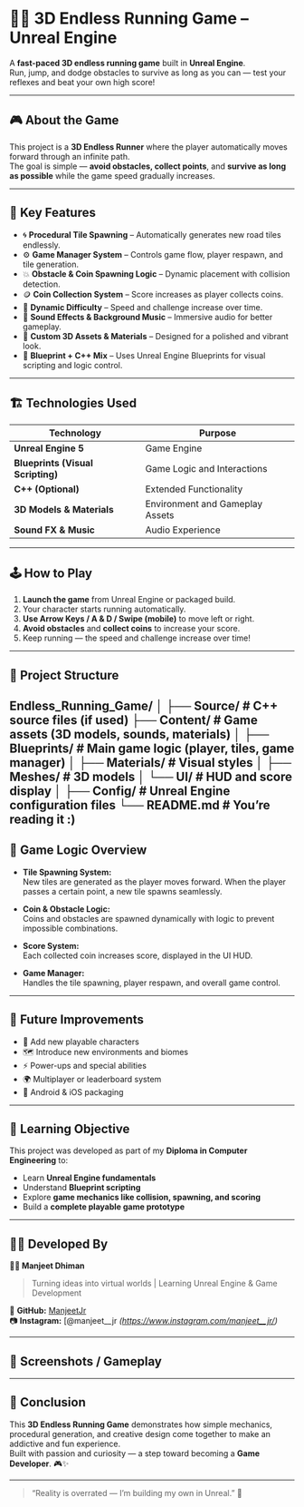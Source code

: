 # 🏃‍♂️ 3D Endless Running Game – Unreal Engine

A **fast-paced 3D endless running game** built in **Unreal Engine**.  
Run, jump, and dodge obstacles to survive as long as you can — test your reflexes and beat your own high score!

---

## 🎮 About the Game

This project is a **3D Endless Runner** where the player automatically moves forward through an infinite path.  
The goal is simple — **avoid obstacles, collect points**, and **survive as long as possible** while the game speed gradually increases.

---

## 🧠 Key Features

- 🌀 **Procedural Tile Spawning** – Automatically generates new road tiles endlessly.  
- ⚙️ **Game Manager System** – Controls game flow, player respawn, and tile generation.  
- 💥 **Obstacle & Coin Spawning Logic** – Dynamic placement with collision detection.  
- 🪙 **Coin Collection System** – Score increases as player collects coins.  
- 🔁 **Dynamic Difficulty** – Speed and challenge increase over time.  
- 🎵 **Sound Effects & Background Music** – Immersive audio for better gameplay.  
- 🎨 **Custom 3D Assets & Materials** – Designed for a polished and vibrant look.  
- 🧩 **Blueprint + C++ Mix** – Uses Unreal Engine Blueprints for visual scripting and logic control.  

---

## 🏗️ Technologies Used

| Technology | Purpose |
|-------------|----------|
| **Unreal Engine 5** | Game Engine |
| **Blueprints (Visual Scripting)** | Game Logic and Interactions |
| **C++ (Optional)** | Extended Functionality |
| **3D Models & Materials** | Environment and Gameplay Assets |
| **Sound FX & Music** | Audio Experience |

---

## 🕹️ How to Play

1. **Launch the game** from Unreal Engine or packaged build.  
2. Your character starts running automatically.  
3. **Use Arrow Keys / A & D / Swipe (mobile)** to move left or right.  
4. **Avoid obstacles** and **collect coins** to increase your score.  
5. Keep running — the speed and challenge increase over time!

---

## 📁 Project Structure

Endless_Running_Game/
│
├── Source/ # C++ source files (if used)
├── Content/ # Game assets (3D models, sounds, materials)
│ ├── Blueprints/ # Main game logic (player, tiles, game manager)
│ ├── Materials/ # Visual styles
│ ├── Meshes/ # 3D models
│ └── UI/ # HUD and score display
│
├── Config/ # Unreal Engine configuration files
└── README.md # You’re reading it :)
---

## 🧩 Game Logic Overview

- **Tile Spawning System:**  
  New tiles are generated as the player moves forward. When the player passes a certain point, a new tile spawns seamlessly.

- **Coin & Obstacle Logic:**  
  Coins and obstacles are spawned dynamically with logic to prevent impossible combinations.

- **Score System:**  
  Each collected coin increases score, displayed in the UI HUD.

- **Game Manager:**  
  Handles the tile spawning, player respawn, and overall game control.

---

## 🚀 Future Improvements

- 🧍 Add new playable characters  
- 🗺️ Introduce new environments and biomes  
- ⚡ Power-ups and special abilities  
- 🌍 Multiplayer or leaderboard system  
- 📱 Android & iOS packaging  

---

## 🎯 Learning Objective

This project was developed as part of my **Diploma in Computer Engineering** to:
- Learn **Unreal Engine fundamentals**  
- Understand **Blueprint scripting**  
- Explore **game mechanics like collision, spawning, and scoring**  
- Build a **complete playable game prototype**

---

## 🧑‍💻 Developed By

**👨‍🎮 Manjeet Dhiman**  
> Turning ideas into virtual worlds | Learning Unreal Engine & Game Development  

📍 **GitHub:** [ManjeetJr](https://github.com/ManjeetJr)  
📷 **Instagram:** [@manjeet__jr *(https://www.instagram.com/manjeet__jr/)*  

---

## 📸 Screenshots / Gameplay



---

## 🏁 Conclusion

This **3D Endless Running Game** demonstrates how simple mechanics, procedural generation, and creative design come together to make an addictive and fun experience.  
Built with passion and curiosity — a step toward becoming a **Game Developer**. 🎮✨

---

> “Reality is overrated — I’m building my own in Unreal.” 💫
